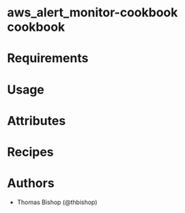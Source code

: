 # aws_alert_monitor-cookbook cookbook

# Requirements

# Usage

# Attributes

# Recipes

# Authors

* Thomas Bishop (@thbishop)
